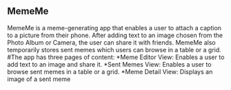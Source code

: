 ## MemeMe
MemeMe is a meme-generating app that enables a user to attach a caption to a picture from their phone. After adding text to an image chosen from the Photo Album or Camera, the user can share it with friends. MemeMe also temporarily stores sent memes which users can browse in a table or a grid.
#The app has three pages of content:
*Meme Editor View: Enables a user to add text to an image and share it. 
*Sent Memes View: Enables a user to browse sent memes in a table or a grid.
*Meme Detail View: Displays an image of a sent meme


